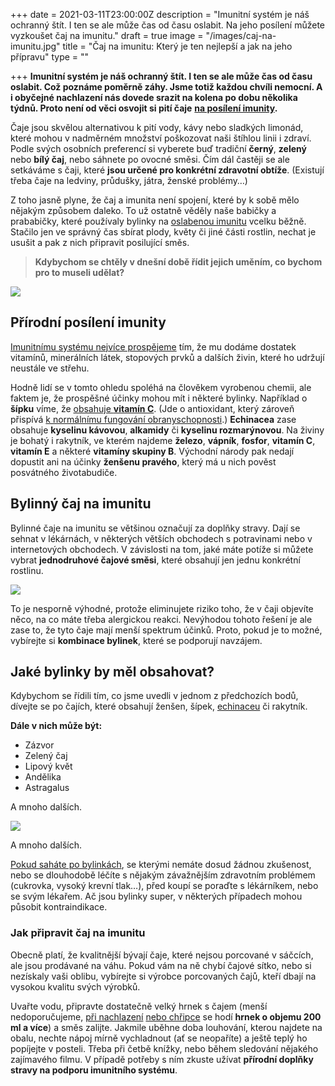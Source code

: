 +++
date = 2021-03-11T23:00:00Z
description = "Imunitní systém je náš ochranný štít. I ten se ale může čas od času oslabit. Na jeho posílení můžete vyzkoušet čaj na imunitu."
draft = true
image = "/images/caj-na-imunitu.jpg"
title = "Čaj na imunitu: Který je ten nejlepší a jak na jeho přípravu"
type = ""

+++
**Imunitní systém je náš ochranný štít. I ten se ale může čas od času oslabit. Což poznáme poměrně záhy. Jsme totiž každou chvíli nemocní. A i obyčejné nachlazení nás dovede srazit na kolena po dobu několika týdnů. Proto není od věci osvojit si pití čaje** [**na posílení imunity**](https://www.oslabenaimunita.cz/5-ucinnych-tipu-na-posileni-imunity/)**.**

Čaje jsou skvělou alternativou k pití vody, kávy nebo sladkých limonád, které mohou v nadměrném množství poškozovat naši štíhlou linii i zdraví. Podle svých osobních preferencí si vyberete buď tradiční **černý**, **zelený** nebo **bílý čaj**, nebo sáhnete po ovocné směsi. Čím dál častěji se ale setkáváme s čaji, které **jsou určené pro konkrétní zdravotní obtíže**. (Existují třeba čaje na ledviny, průdušky, játra, ženské problémy…)

Z toho jasně plyne, že čaj a imunita není spojení, které by k sobě mělo nějakým způsobem daleko. To už ostatně věděly naše babičky a prababičky, které používaly bylinky na [oslabenou imunitu](https://www.oslabenaimunita.cz/oslabena-imunita-priznaky-a-prevence/) vcelku běžně. Stačilo jen ve správný čas sbírat plody, květy či jiné části rostlin, nechat je usušit a pak z nich připravit posilující směs.

> **Kdybychom se chtěly v dnešní době řídit jejich uměním, co bychom pro to museli udělat?**

![](/images/zazvorovy-caj-na-imunitu.jpg)

## Přírodní posílení imunity

[Imunitnímu systému nejvíce prospějeme](https://www.oslabenaimunita.cz/imunitni-system-vite-jak-funguje/) tím, že mu dodáme dostatek vitamínů, minerálních látek, stopových prvků a dalších živin, které ho udržují neustále ve střehu.

Hodně lidí se v tomto ohledu spoléhá na člověkem vyrobenou chemii, ale faktem je, že prospěšné účinky mohou mít i některé bylinky. Například o **šípku** víme, že [obsahuje **vitamín C**](https://www.oslabenaimunita.cz/blog/vitamin-c-pro-zdravou-imunitu/). (Jde o antioxidant, který zároveň přispívá [k normálnímu fungování obranyschopnosti](https://www.oslabenaimunita.cz/blog/obranyschopnost-organismu-co-ji-oslabuje-a-jak-ji-posilit/).) **Echinacea** zase obsahuje **kyselinu kávovou**, **alkamidy** či **kyselinu rozmarýnovou**. Na živiny je bohatý i rakytník, ve kterém najdeme **železo**, **vápník**, **fosfor**, **vitamín C**, **vitamín E** a některé **vitamíny skupiny B**. Východní národy pak nedají dopustit ani na účinky **ženšenu pravého**, který má u nich pověst posvátného životabudiče.

## Bylinný čaj na imunitu

Bylinné čaje na imunitu se většinou označují za doplňky stravy. Dají se sehnat v lékárnách, v některých větších obchodech s potravinami nebo v internetových obchodech. V závislosti na tom, jaké máte potíže si můžete vybrat **jednodruhové čajové směsi**, které obsahují jen jednu konkrétní rostlinu.

![](/images/bylinny-caj-na-imunitu.jpg)

To je nesporně výhodné, protože eliminujete riziko toho, že v čaji objevíte něco, na co máte třeba alergickou reakci. Nevýhodou tohoto řešení je ale zase to, že tyto čaje mají menší spektrum účinků. Proto, pokud je to možné, vybírejte si **kombinace bylinek**, které se podporují navzájem.

## Jaké bylinky by měl obsahovat?

Kdybychom se řídili tím, co jsme uvedli v jednom z předchozích bodů, dívejte se po čajích, které obsahují ženšen, šípek, [echinaceu](https://www.oslabenaimunita.cz/blog/echinacea-vyresi-vase-problemy-s-imunitou/) či rakytník.

**Dále v nich může být:**

* Zázvor
* Zelený čaj
* Lipový květ
* Andělika
* Astragalus

A mnoho dalších.

![](/images/jak-pripravit-caj-na-imunitu.jpg)

A mnoho dalších.

[Pokud saháte po bylinkách](https://www.oslabenaimunita.cz/4-nejucinnejsi-bylinky-na-podporu-imunity/), se kterými nemáte dosud žádnou zkušenost, nebo se dlouhodobě léčíte s nějakým závažnějším zdravotním problémem (cukrovka, vysoký krevní tlak…), před koupí se poraďte s lékárníkem, nebo se svým lékařem. Ač jsou bylinky super, v některých případech mohou působit kontraindikace.

### Jak připravit čaj na imunitu

Obecně platí, že kvalitnější bývají čaje, které nejsou porcované v sáčcích, ale jsou prodávané na váhu. Pokud vám na ně chybí čajové sítko, nebo si nezískaly vaši oblibu, vybírejte si výrobce porcovaných čajů, kteří dbají na vysokou kvalitu svých výrobků.

Uvařte vodu, připravte dostatečně velký hrnek s čajem (menší nedoporučujeme, [při nachlazení](https://www.oslabenaimunita.cz/blog/caj-na-nachlazeni-jak-ho-pripravit-a-ktery-pomuze/) [nebo chřipce](https://www.oslabenaimunita.cz/blog/nejcastejsi-priznaky-chripky-a-jeji-lecba/) se hodí **hrnek o objemu 200 ml a více**) a směs zalijte. Jakmile uběhne doba louhování, kterou najdete na obalu, nechte nápoj mírně vychladnout (ať se neopaříte) a ještě teplý ho popíjejte v posteli. Třeba při četbě knížky, nebo během sledování nějakého zajímavého filmu. V případě potřeby s ním zkuste užívat **přírodní doplňky stravy na podporu imunitního systému**.